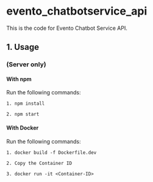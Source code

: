 # evento_chatbotservice_api
This is the code for Evento Chatbot Service API.

## 1. Usage

### (Server only)

#### With npm
Run the following commands: 

```1. npm install```

```2. npm start```

#### With Docker
Run the following commands: 

```1. docker build -f Dockerfile.dev```

```2. Copy the Container ID```

```3. docker run -it <Container-ID>```
